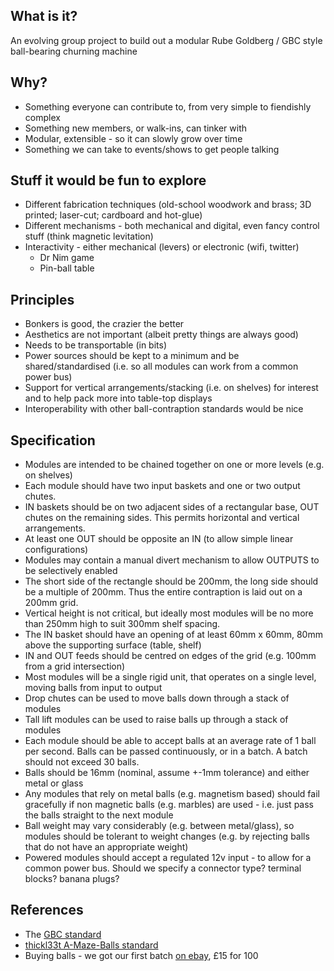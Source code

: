 ## What is it?
An evolving group project to build out a modular Rube Goldberg / GBC style ball-bearing churning machine

## Why?
* Something everyone can contribute to, from very simple to fiendishly complex
* Something new members, or walk-ins, can tinker with
* Modular, extensible - so it can slowly grow over time
* Something we can take to events/shows to get people talking

## Stuff it would be fun to explore
* Different fabrication techniques (old-school woodwork and brass; 3D printed; laser-cut; cardboard and hot-glue)
* Different mechanisms - both mechanical and digital, even fancy control stuff (think magnetic levitation)
* Interactivity - either mechanical (levers) or electronic (wifi, twitter)
  * Dr Nim game
  * Pin-ball table

## Principles
* Bonkers is good, the crazier the better
* Aesthetics are not important (albeit pretty things are always good)
* Needs to be transportable (in bits)
* Power sources should be kept to a minimum and be shared/standardised (i.e. so all modules can work from a common power bus)
* Support for vertical arrangements/stacking (i.e. on shelves) for interest and to help pack more into table-top displays
* Interoperability with other ball-contraption standards would be nice

## Specification

* Modules are intended to be chained together on one or more levels (e.g. on shelves)
* Each module should have two input baskets and one or two output chutes.  
* IN baskets should be on two adjacent sides of a rectangular base, OUT chutes on the remaining sides.  This permits horizontal and vertical arrangements.
* At least one OUT should be opposite an IN (to allow simple linear configurations)
* Modules may contain a manual divert mechanism to allow OUTPUTS to be selectively enabled
* The short side of the rectangle should be 200mm, the long side should be a multiple of 200mm.  Thus the entire contraption is laid out on a 200mm grid.  
* Vertical height is not critical, but ideally most modules will be no more than 250mm high to suit 300mm shelf spacing.
* The IN basket should have an opening of at least 60mm x 60mm, 80mm above the supporting surface (table, shelf)
* IN and OUT feeds should be centred on edges of the grid (e.g. 100mm from a grid intersection)
* Most modules will be a single rigid unit, that operates on a single level, moving balls from input to output
* Drop chutes can be used to move balls down through a stack of modules
* Tall lift modules can be used to raise balls up through a stack of modules
* Each module should be able to accept balls at an average rate of 1 ball per second.  Balls can be passed continuously, or in a batch.  A batch should not exceed 30 balls.
* Balls should be 16mm (nominal, assume +-1mm tolerance) and either metal or glass 
* Any modules that rely on metal balls (e.g. magnetism based) should fail gracefully if non magnetic balls (e.g. marbles) are used - i.e. just pass the balls straight to the next module
* Ball weight may vary considerably (e.g. between metal/glass), so modules should be tolerant to weight changes (e.g. by rejecting balls that do not have an appropriate weight)
* Powered modules should accept a regulated 12v input - to allow for a common power bus.  Should we specify a connector type?  terminal blocks?  banana plugs?  

## References

* The [GBC standard](http://www.teamhassenplug.org/GBC/)
* [thickl33t A-Maze-Balls standard](http://thinkl33t.co.uk/a-maze-balls-a-collaborative-makerfaire-project/)
* Buying balls - we got our first batch [on ebay](http://www.ebay.co.uk/itm/Catapult-Slingshot-Ammo-Steel-Balls-Choose-Size-From-2mm-to-16mm-FREE-POST-/161126780433?var=460220302041), £15 for 100


